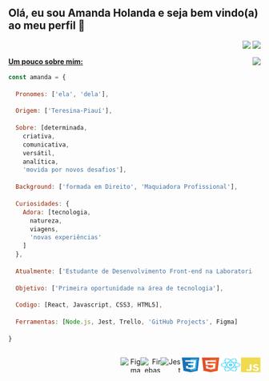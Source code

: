 ## Olá, eu sou Amanda Holanda e seja bem vindo(a) ao meu perfil 👋

<div align="right">  
  <a align="right" href="https://www.linkedin.com/in/amandaholanda/" target="_blank"><img src="https://img.shields.io/badge/-LinkedIn-%230077B5?style=for-the-badge&      logo=linkedin&logoColor=white" target="_blank"></a> 
  <a align="right" href="mailto:amandaholanda_@hotmail.com" target="_blank"><img src="https://img.shields.io/badge/Microsoft_Outlook-0078D4?style=for-the-badge&logo=microsoft-outlook&logoColor=white" target="_blank"></a>  
</div>

<a href="https://github.com/amanda-holanda"> 
<img align="right" height="180rem" src="https://github-readme-stats.vercel.app/api?username=amanda-holanda&show_icons=true&theme=dracula&include_all_commits=true&count_private=true"/> 
  

**Um pouco sobre mim:**

```javascript
const amanda = {

  Pronomes: ['ela', 'dela'],

  Origem: ['Teresina-Piauí'],

  Sobre: [determinada,
    criativa,
    comunicativa,
    versátil,
    analítica,
    'movida por novos desafios'],

  Background: ['formada em Direito', 'Maquiadora Profissional'],

  Curiosidades: {
    Adora: [tecnologia,
      natureza,
      viagens,
      'novas experiências'
    ]
  },

  Atualmente: ['Estudante de Desenvolvimento Front-end na Laboratoria'],

  Objetivo: ['Primeira oportunidade na área de tecnologia'],

  Codigo: [React, Javascript, CSS3, HTML5],

  Ferramentas: [Node.js, Jest, Trello, 'GitHub Projects', Figma]

}
```

##

   


<div align="right">

  <img align="right" alt="Js" height="30" width="40" src="https://raw.githubusercontent.com/devicons/devicon/master/icons/javascript/javascript-plain.svg">
  <img align="right" alt="React" height="30" width="40" src="https://raw.githubusercontent.com/devicons/devicon/master/icons/react/react-original.svg">
  <img align="right" alt="BHTML" height="30" width="40" src="https://raw.githubusercontent.com/devicons/devicon/master/icons/html5/html5-original.svg">
  <img align="right" alt="CSS" height="30" width="40" src="https://raw.githubusercontent.com/devicons/devicon/master/icons/css3/css3-original.svg">
  <img align="right" alt="Jest" height="30" width="40" src="https://cdn.jsdelivr.net/gh/devicons/devicon/icons/jest/jest-plain.svg" />
  <img align="right" alt="Firebase" height="30" width="40" src="https://cdn.jsdelivr.net/gh/devicons/devicon/icons/firebase/firebase-plain.svg">
  <img align="right" alt="Figma" height="30" width="40"src="https://cdn.jsdelivr.net/gh/devicons/devicon/icons/figma/figma-original.svg">
</div>

  



  
